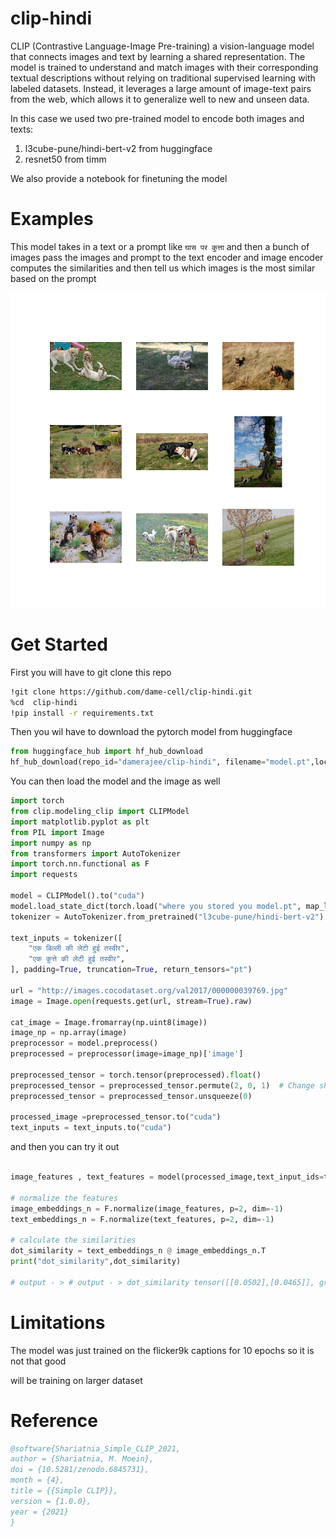 # clip-hindi
CLIP (Contrastive Language-Image Pre-training)  a vision-language model that connects images and text by learning a shared representation. The model is trained to understand and match images with their corresponding textual descriptions without relying on traditional supervised learning with labeled datasets. Instead, it leverages a large amount of image-text pairs from the web, which allows it to generalize well to new and unseen data.

In this case we used two pre-trained model to encode both images and texts:

1) l3cube-pune/hindi-bert-v2 from huggingface 
2) resnet50 from timm 

We also provide a notebook for finetuning the model 

# Examples 
This model takes in a text or a prompt like `घास पर कुत्ता` and then a bunch of images pass the images and prompt to the text encoder and image encoder computes the similarities and then tell us which images is the most similar based on the prompt 

<div style="text-align: center;">
  <img src="images/dog.png" alt="Dog" width="700"/>
</div>


# Get Started 

First you will have to git clone this repo 

```bash
!git clone https://github.com/dame-cell/clip-hindi.git
%cd  clip-hindi
!pip install -r requirements.txt
```

Then you wil have to download the pytorch model from huggingface

```python
from huggingface_hub import hf_hub_download
hf_hub_download(repo_id="damerajee/clip-hindi", filename="model.pt",local_dir="model")
```
You can then load the model  and the image as well 
```python 
import torch 
from clip.modeling_clip import CLIPModel
import matplotlib.pyplot as plt
from PIL import Image
import numpy as np
from transformers import AutoTokenizer 
import torch.nn.functional as F
import requests

model = CLIPModel().to("cuda")
model.load_state_dict(torch.load("where you stored you model.pt", map_location="cuda"))
tokenizer = AutoTokenizer.from_pretrained("l3cube-pune/hindi-bert-v2")

text_inputs = tokenizer([
    "एक बिल्ली की लेटी हुई तस्वीर",
    "एक कुत्ते की लेटी हुई तस्वीर",
], padding=True, truncation=True, return_tensors="pt")

url = "http://images.cocodataset.org/val2017/000000039769.jpg"
image = Image.open(requests.get(url, stream=True).raw)

cat_image = Image.fromarray(np.uint8(image))
image_np = np.array(image)  
preprocessor = model.preprocess()  
preprocessed = preprocessor(image=image_np)['image'] 

preprocessed_tensor = torch.tensor(preprocessed).float()
preprocessed_tensor = preprocessed_tensor.permute(2, 0, 1)  # Change shape to [C, H, W]
preprocessed_tensor = preprocessed_tensor.unsqueeze(0)

processed_image =preprocessed_tensor.to("cuda")
text_inputs = text_inputs.to("cuda")
```
and then you can try it out 
```python

image_features , text_features = model(processed_image,text_input_ids=text_inputs['input_ids'],text_attention_mask=text_inputs['attention_mask'])

# normalize the features 
image_embeddings_n = F.normalize(image_features, p=2, dim=-1)
text_embeddings_n = F.normalize(text_features, p=2, dim=-1)

# calculate the similarities 
dot_similarity = text_embeddings_n @ image_embeddings_n.T
print("dot_similarity",dot_similarity)

# output - > # output - > dot_similarity tensor([[0.0502],[0.0465]], grad_fn=<MmBackward0>)
```

# Limitations 
The model was just trained on the flicker9k captions for 10 epochs so it is not that good 

will be training on larger dataset 

# Reference 

```bibtex
@software{Shariatnia_Simple_CLIP_2021,
author = {Shariatnia, M. Moein},
doi = {10.5281/zenodo.6845731},
month = {4},
title = {{Simple CLIP}},
version = {1.0.0},
year = {2021}
}
```